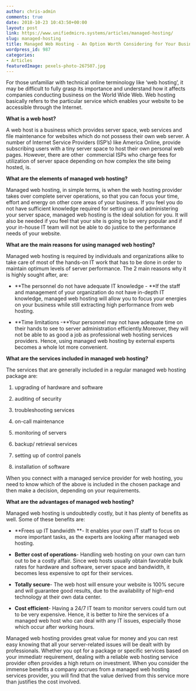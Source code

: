 ```yaml
---
author: chris-admin
comments: true
date: 2018-10-23 10:43:50+00:00
layout: post
link: https://www.unifiedmicro.systems/articles/managed-hosting/
slug: managed-hosting
title: Managed Web Hosting - An Option Worth Considering for Your Business
wordpress_id: 987
categories:
- Articles
featuredImage: pexels-photo-267507.jpg
---
```


For those unfamiliar with technical online terminology like ‘web hosting’, it may be difficult to fully grasp its importance and understand how it affects companies conducting business on the World Wide Web. Web hosting basically refers to the particular service which enables your website to be accessible through the Internet.

**What is a web host?**

A web host is a business which provides server space, web services and file maintenance for websites which do not possess their own web server. A number of Internet Service Providers (ISP’s) like America Online, provide subscribing users with a tiny server space to host their own personal web pages. However, there are other  commercial ISPs who charge fees for utilization of server space depending on how complex the site being hosted, is.

**What are the elements of managed web hosting?**

Managed web hosting, in simple terms, is when the web hosting provider takes over complete server operations, so that you can focus your time, effort and energy on other core areas of your business. If you feel you do not have sufficient knowledge required for setting up and administering your server space, managed web hosting is the ideal solution for you. It will also be needed if you feel that your site is going to be very popular and if your in-house IT team will not be able to do justice to the performance needs of your website.

**What are the main reasons for using managed web hosting?**

Managed web hosting is required by individuals and organizations alike to take care of most of the hands-on IT work that has to be done in order to maintain optimum levels of server performance. The 2 main reasons why it is highly sought after, are:



 	
  * **The personnel do not have adequate IT knowledge - **If the staff and management of your organization do not have in-depth IT knowledge, managed web hosting will allow you to focus your energies on your business while still extracting high performance from web hosting.

 	
  * **Time limitations -**Your personnel may not have adequate time on their hands to see to server administration efficiently.Moreover, they will not be able to as good a job as professional web hosting services providers. Hence, using managed web hosting by external experts becomes a whole lot more convenient.


**What are the services included in managed web hosting?**

The services that are generally included in a regular managed web hosting package are:



 	
  1. upgrading of hardware and software

 	
  2. auditing of security

 	
  3. troubleshooting services

 	
  4. on-call maintenance

 	
  5. monitoring of servers

 	
  6. backup/ retrieval services

 	
  7. setting up of control panels

 	
  8. installation of software


When you connect with a managed service provider for web hosting, you need to know which of the above is included in the chosen package and then make a decision, depending on your requirements.

**What are the advantages of managed web hosting?**

Managed web hosting is undoubtedly costly, but it has plenty of benefits as well. Some of these benefits are:



 	
  * **Frees up IT bandwidth **- It enables your own IT staff to focus on more important tasks, as the experts are looking after managed web hosting.

 	
  * **Better cost of operations**- Handling web hosting on your own can turn out to be a costly affair. Since web hosts usually obtain favorable bulk rates for hardware and software, server space and bandwidth, it becomes less expensive to opt for their services.

 	
  * **Totally secure**- The web host will ensure your website is 100% secure and will guarantee good results, due to the availability of high-end technology at their own data center.

 	
  * **Cost efficient**- Having a 24/7 IT team to monitor servers could turn out to be very expensive. Hence, it is better to hire the services of a managed web host who can deal with any IT issues, especially those which occur after working hours.


Managed web hosting provides great value for money and you can rest easy knowing that all your server-related issues will be dealt with by professionals. Whether you opt for a package or specific services based on your immediatr requirement, dealing with a reliable web hosting service provider often provides a high return on investment. When you consider the immense benefits a company accrues from a managed web hosting services provider, you will find that the value derived from this service more than justifies the cost involved.
